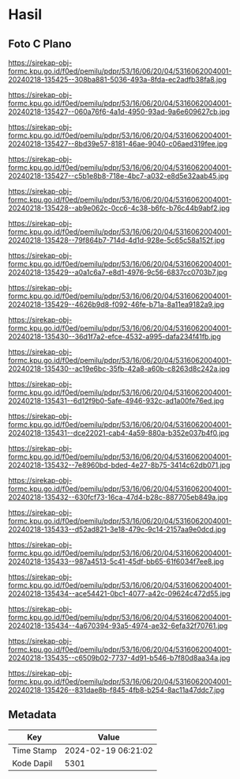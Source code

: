# Hasil

## Foto C Plano

https://sirekap-obj-formc.kpu.go.id/f0ed/pemilu/pdpr/53/16/06/20/04/5316062004001-20240218-135425--308ba881-5036-493a-8fda-ec2adfb38fa8.jpg

https://sirekap-obj-formc.kpu.go.id/f0ed/pemilu/pdpr/53/16/06/20/04/5316062004001-20240218-135427--060a76f6-4a1d-4950-93ad-9a6e609627cb.jpg

https://sirekap-obj-formc.kpu.go.id/f0ed/pemilu/pdpr/53/16/06/20/04/5316062004001-20240218-135427--8bd39e57-8181-46ae-9040-c06aed319fee.jpg

https://sirekap-obj-formc.kpu.go.id/f0ed/pemilu/pdpr/53/16/06/20/04/5316062004001-20240218-135427--c5b1e8b8-718e-4bc7-a032-e8d5e32aab45.jpg

https://sirekap-obj-formc.kpu.go.id/f0ed/pemilu/pdpr/53/16/06/20/04/5316062004001-20240218-135428--ab9e062c-0cc6-4c38-b6fc-b76c44b9abf2.jpg

https://sirekap-obj-formc.kpu.go.id/f0ed/pemilu/pdpr/53/16/06/20/04/5316062004001-20240218-135428--79f864b7-714d-4d1d-928e-5c65c58a152f.jpg

https://sirekap-obj-formc.kpu.go.id/f0ed/pemilu/pdpr/53/16/06/20/04/5316062004001-20240218-135429--a0a1c6a7-e8d1-4976-9c56-6837cc0703b7.jpg

https://sirekap-obj-formc.kpu.go.id/f0ed/pemilu/pdpr/53/16/06/20/04/5316062004001-20240218-135429--4626b9d8-f092-46fe-b71a-8a11ea9182a9.jpg

https://sirekap-obj-formc.kpu.go.id/f0ed/pemilu/pdpr/53/16/06/20/04/5316062004001-20240218-135430--36d1f7a2-efce-4532-a995-dafa234f41fb.jpg

https://sirekap-obj-formc.kpu.go.id/f0ed/pemilu/pdpr/53/16/06/20/04/5316062004001-20240218-135430--ac19e6bc-35fb-42a8-a60b-c8263d8c242a.jpg

https://sirekap-obj-formc.kpu.go.id/f0ed/pemilu/pdpr/53/16/06/20/04/5316062004001-20240218-135431--6d12f9b0-5afe-4946-932c-ad1a00fe76ed.jpg

https://sirekap-obj-formc.kpu.go.id/f0ed/pemilu/pdpr/53/16/06/20/04/5316062004001-20240218-135431--dce22021-cab4-4a59-880a-b352e037b4f0.jpg

https://sirekap-obj-formc.kpu.go.id/f0ed/pemilu/pdpr/53/16/06/20/04/5316062004001-20240218-135432--7e8960bd-bded-4e27-8b75-3414c62db071.jpg

https://sirekap-obj-formc.kpu.go.id/f0ed/pemilu/pdpr/53/16/06/20/04/5316062004001-20240218-135432--630fcf73-16ca-47d4-b28c-887705eb849a.jpg

https://sirekap-obj-formc.kpu.go.id/f0ed/pemilu/pdpr/53/16/06/20/04/5316062004001-20240218-135433--d52ad821-3e18-479c-9c14-2157aa9e0dcd.jpg

https://sirekap-obj-formc.kpu.go.id/f0ed/pemilu/pdpr/53/16/06/20/04/5316062004001-20240218-135433--987a4513-5c41-45df-bb65-61f6034f7ee8.jpg

https://sirekap-obj-formc.kpu.go.id/f0ed/pemilu/pdpr/53/16/06/20/04/5316062004001-20240218-135434--ace54421-0bc1-4077-a42c-09624c472d55.jpg

https://sirekap-obj-formc.kpu.go.id/f0ed/pemilu/pdpr/53/16/06/20/04/5316062004001-20240218-135434--4a670394-93a5-4974-ae32-6efa32f70761.jpg

https://sirekap-obj-formc.kpu.go.id/f0ed/pemilu/pdpr/53/16/06/20/04/5316062004001-20240218-135435--c6509b02-7737-4d91-b546-b7f80d8aa34a.jpg

https://sirekap-obj-formc.kpu.go.id/f0ed/pemilu/pdpr/53/16/06/20/04/5316062004001-20240218-135426--831dae8b-f845-4fb8-b254-8ac11a47ddc7.jpg


## Metadata

| Key        | Value               |
| ---------- | ------------------- |
| Time Stamp | 2024-02-19 06:21:02 |
| Kode Dapil | 5301                |




